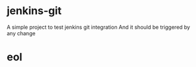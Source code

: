 # jenkins-git

A simple project to test jenkins git integration
And it should be triggered by any change

# eol

